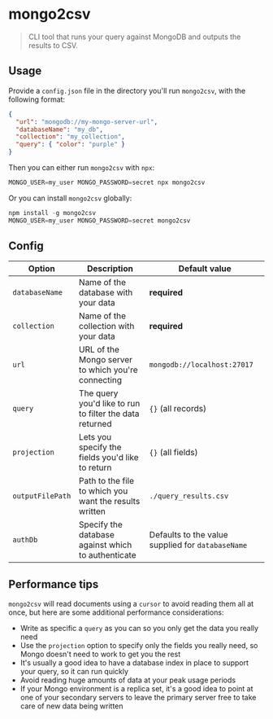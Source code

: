 # mongo2csv

> CLI tool that runs your query against MongoDB and outputs the results to CSV.

## Usage

Provide a `config.json` file in the directory you'll run `mongo2csv`, with the following format:

```json
{
  "url": "mongodb://my-mongo-server-url",
  "databaseName": "my_db",
  "collection": "my_collection",
  "query": { "color": "purple" }
}
```

Then you can either run `mongo2csv` with `npx`:

```js
MONGO_USER=my_user MONGO_PASSWORD=secret npx mongo2csv
```

Or you can install `mongo2csv` globally:

```js
npm install -g mongo2csv
MONGO_USER=my_user MONGO_PASSWORD=secret mongo2csv
```

## Config

Option|Description|Default value
---|---|---
`databaseName`|Name of the database with your data|**required**
`collection`|Name of the collection with your data|**required**
`url`|URL of the Mongo server to which you're connecting|`mongodb://localhost:27017`
`query`|The query you'd like to run to filter the data returned|`{}` (all records)
`projection`|Lets you specify the fields you'd like to return|`{}` (all fields)
`outputFilePath`|Path to the file to which you want the results written|`./query_results.csv`
`authDb`|Specify the database against which to authenticate|Defaults to the value supplied for `databaseName`

## Performance tips

`mongo2csv` will read documents using a `cursor` to avoid reading them all at once, but here are some additional performance considerations:
- Write as specific a `query` as you can so you only get the data you really need
- Use the `projection` option to specify only the fields you really need, so Mongo doesn't need to work to get you the rest
- It's usually a good idea to have a database index in place to support your query, so it can run quickly
- Avoid reading huge amounts of data at your peak usage periods
- If your Mongo environment is a replica set, it's a good idea to point at one of your secondary servers to leave the primary server free to take care of new data being written
